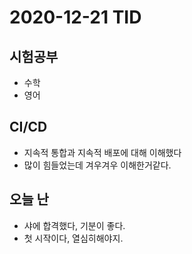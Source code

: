 # 2020-12-21 TID
## 시험공부
- 수학
- 영어
## CI/CD
- 지속적 통합과 지속적 배포에 대해 이해했다
- 많이 힘들었는데 겨우겨우 이해한거같다.
## 오늘 난
- 샤에 합격했다, 기분이 좋다.
- 첫 시작이다, 열심히해야지.
